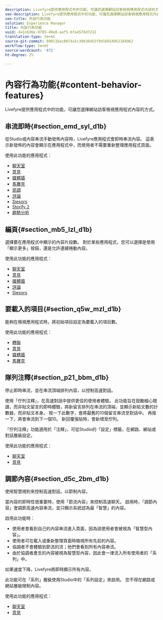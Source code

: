 ```yaml
---
description: Livefyre提供應用程式中的功能，可讓您選擇網站訪客檢視應用程式內容的方式。
seo-description: Livefyre提供應用程式中的功能，可讓您選擇網站訪客檢視應用程式內容的方式。
seo-title: 內容行為功能
solution: Experience Manager
title: 內容行為功能
uuid: 4a1c6d6e-8785-49e8-aaf5-6fa4576d7232
translation-type: tm+mt
source-git-commit: 09011bac06f4a1c39836455f9d16654952184962
workflow-type: tm+mt
source-wordcount: '472'
ht-degree: 2%

---
```



# 內容行為功能{#content-behavior-features}

Livefyre提供應用程式中的功能，可讓您選擇網站訪客檢視應用程式內容的方式。

## 串流即時{#section_emd_syl_d1b}

從Studio或內容串流手動發佈內容時，Livefyre應用程式會即時串流內容。 這表示新發佈的內容會顯示在應用程式中，而使用者不需要重新整理應用程式頁面。

使用此功能的應用程式：

* [聊天室](/help/using/c-about-apps/c-chat-app/c-chat-app.md#c_chat_app)
* [意見](/help/using/c-about-apps/c-comments/c-comments.md)
* [媒體牆](/help/using/c-about-apps/c-media-wall-app/c-media-wall-app.md#c_media_wall_app)
* [馬賽克](/help/using/c-about-apps/c-mosaic-app/c-mosaic-app.md#c_mosaic_app)
* [民調](/help/using/c-about-apps/c-polls-app/c-polls-app.md#c_polls_app)
* [評論](/help/using/c-about-apps/c-reviews-app/c-reviews-app.md#c_reviews_app)
* [Siesors](/help/using/c-about-apps/c-sidenotes-app/c-sidenotes-app.md#c_sidenotes_app)
* [Storify 2](/help/using/c-about-apps/c-storify2/c-storify2.md#c_storify2)
* [趨勢分析](/help/using/c-about-apps/c-trending-app/c-trending-app.md#c_trending_app)

## 編頁{#section_mb5_lzl_d1b}

選擇要在應用程式中顯示的內容片段數。 對於某些應用程式，您可以選擇是使用「顯示更多」按鈕，還是允許連續捲動內容。

使用此功能的應用程式：

* [聊天室](/help/using/c-about-apps/c-chat-app/c-chat-app.md#c_chat_app)
* [意見](/help/using/c-about-apps/c-comments/c-comments.md)
* [媒體牆](/help/using/c-about-apps/c-media-wall-app/c-media-wall-app.md#c_media_wall_app)
* [評論](/help/using/c-about-apps/c-reviews-app/c-reviews-app.md#c_reviews_app)
* [Siesors](/help/using/c-about-apps/c-sidenotes-app/c-sidenotes-app.md#c_sidenotes_app)

## 要載入的項目{#section_q5w_mzl_d1b}

能夠在檢視應用程式時，將初始項目設定為要載入的項目數。

使用此功能的應用程式：

* [轉盤](/help/using/c-about-apps/c-carousel-app/c-carousel-app.md#c_carousel_app)
* [意見](/help/using/c-about-apps/c-comments/c-comments.md)
* [媒體牆](/help/using/c-about-apps/c-media-wall-app/c-media-wall-app.md#c_media_wall_app)
* [馬賽克](/help/using/c-about-apps/c-mosaic-app/c-mosaic-app.md#c_mosaic_app)

## 隊列注釋{#section_p21_bbm_d1b}

停止即時串流，並在串流頂端排列內容，以控制高速對話。

使用「佇列注釋」，在高速對話中提供更佳的使用者體驗。 此功能旨在鼓勵細心閱讀，而非貼文留言的即時體驗，將新留言排列在串流的頂端，並顯示新貼文數的計數器，而非貼文本身。 按一下此數字，會將最舊的10個留言串流至對話中。 再按一下，將會串流到下一個10。 新回覆張貼時，會新增至佇列。

「佇列注釋」功能適用於「注釋」，可從Studio的「設定」標籤，在網路、網站或對話層級設定。

使用此功能的應用程式：

* [聊天室](/help/using/c-about-apps/c-chat-app/c-chat-app.md#c_chat_app)
* [意見](/help/using/c-about-apps/c-comments/c-comments.md)

## 調節內容{#section_d5c_2bm_d1b}

使用智慧規則來控制高速對話，以節制內容。

當內容的即時性很重要時，使用「節流內容」來控制高速聊天。 啟用時，「調節內容」會調節高速內容串流，並只顯示系統認為最「智慧」的內容。

啟用此功能時：

* 使用者會看到自己的內容串流進入頁面，因為該使用者會被視為「智慧型內容」。
* 使用者可在載入或重新整理頁面時檢視所有先前的內容。
* 協調者不會體驗到節流的流；他們會看到所有內容串流。
* 由於協調者產生的內容被視為智慧型內容，因此會一律流入所有使用者的「系列」中。

如果速度下降，Livefyre將即時顯示所有內容。

此功能可在「系列」層級使用Studio中的「系列設定」來啟用。 您不得在網路或網站層級限制內容。

使用此功能的應用程式：

* [聊天室](/help/using/c-about-apps/c-chat-app/c-chat-app.md#c_chat_app)
* [意見](/help/using/c-about-apps/c-comments/c-comments.md)

